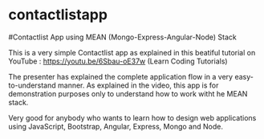 # contactlistapp

#Contactlist App using MEAN (Mongo-Express-Angular-Node) Stack

This is a very simple Contactlist app as explained in this beatiful tutorial on YouTube : https://youtu.be/6Sbau-oE37w (Learn Coding Tutorials)

The presenter has explained the complete application flow in a very easy-to-understand manner. As explained in the video, this app is for demonstration purposes only to understand how to work witht he MEAN stack.

Very good for anybody who wants to learn how to design web applications using JavaScript, Bootstrap, Angular, Express, Mongo and Node.
